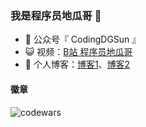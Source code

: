 ### 我是程序员地瓜哥 🍠

- 🌱 公众号『 CodingDGSun 』
- 😺 视频：<a href="https://space.bilibili.com/421683729" target="_blank">B站 程序员地瓜哥</a>
- 🏡 个人博客：[博客1](https://codingdgsun.github.io/)、[博客2](https://sunjie23.gitee.io/codingdgsun/)

#### 徽章
![codewars](https://www.codewars.com/users/codingdgsun/badges/large)

